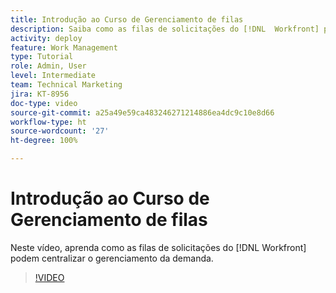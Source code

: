 ```yaml
---
title: Introdução ao Curso de Gerenciamento de filas
description: Saiba como as filas de solicitações do [!DNL  Workfront] podem centralizar o gerenciamento da demanda.
activity: deploy
feature: Work Management
type: Tutorial
role: Admin, User
level: Intermediate
team: Technical Marketing
jira: KT-8956
doc-type: video
source-git-commit: a25a49e59ca483246271214886ea4dc9c10e8d66
workflow-type: ht
source-wordcount: '27'
ht-degree: 100%

---
```


# Introdução ao Curso de Gerenciamento de filas

Neste vídeo, aprenda como as filas de solicitações do [!DNL  Workfront] podem centralizar o gerenciamento da demanda.

>[!VIDEO](https://video.tv.adobe.com/v/335219/?quality=12&learn=on)
